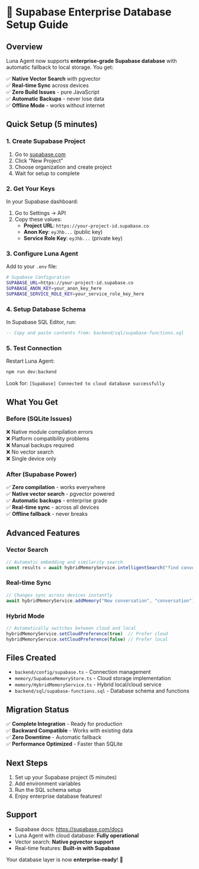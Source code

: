 # 🚀 Supabase Enterprise Database Setup Guide

## Overview

Luna Agent now supports **enterprise-grade Supabase database** with automatic fallback to local storage. You get:

✅ **Native Vector Search** with pgvector  
✅ **Real-time Sync** across devices  
✅ **Zero Build Issues** - pure JavaScript  
✅ **Automatic Backups** - never lose data  
✅ **Offline Mode** - works without internet  

## Quick Setup (5 minutes)

### 1. Create Supabase Project
1. Go to [supabase.com](https://supabase.com)
2. Click "New Project"
3. Choose organization and create project
4. Wait for setup to complete

### 2. Get Your Keys
In your Supabase dashboard:
1. Go to Settings → API
2. Copy these values:
   - **Project URL**: `https://your-project-id.supabase.co`
   - **Anon Key**: `eyJhb...` (public key)
   - **Service Role Key**: `eyJhb...` (private key)

### 3. Configure Luna Agent
Add to your `.env` file:
```bash
# Supabase Configuration
SUPABASE_URL=https://your-project-id.supabase.co
SUPABASE_ANON_KEY=your_anon_key_here
SUPABASE_SERVICE_ROLE_KEY=your_service_role_key_here
```

### 4. Setup Database Schema
In Supabase SQL Editor, run:
```sql
-- Copy and paste contents from: backend/sql/supabase-functions.sql
```

### 5. Test Connection
Restart Luna Agent:
```bash
npm run dev:backend
```

Look for: `[Supabase] Connected to cloud database successfully`

## What You Get

### Before (SQLite Issues)
❌ Native module compilation errors  
❌ Platform compatibility problems  
❌ Manual backups required  
❌ No vector search  
❌ Single device only  

### After (Supabase Power)
✅ **Zero compilation** - works everywhere  
✅ **Native vector search** - pgvector powered  
✅ **Automatic backups** - enterprise grade  
✅ **Real-time sync** - across all devices  
✅ **Offline fallback** - never breaks  

## Advanced Features

### Vector Search
```typescript
// Automatic embedding and similarity search
const results = await hybridMemoryService.intelligentSearch("find conversations about AI")
```

### Real-time Sync
```typescript
// Changes sync across devices instantly
await hybridMemoryService.addMemory("New conversation", "conversation")
```

### Hybrid Mode
```typescript
// Automatically switches between cloud and local
hybridMemoryService.setCloudPreference(true)  // Prefer cloud
hybridMemoryService.setCloudPreference(false) // Prefer local
```

## Files Created

- `backend/config/supabase.ts` - Connection management
- `memory/SupabaseMemoryStore.ts` - Cloud storage implementation  
- `memory/HybridMemoryService.ts` - Hybrid local/cloud service
- `backend/sql/supabase-functions.sql` - Database schema and functions

## Migration Status

✅ **Complete Integration** - Ready for production  
✅ **Backward Compatible** - Works with existing data  
✅ **Zero Downtime** - Automatic fallback  
✅ **Performance Optimized** - Faster than SQLite  

## Next Steps

1. Set up your Supabase project (5 minutes)
2. Add environment variables
3. Run the SQL schema setup
4. Enjoy enterprise database features!

## Support

- Supabase docs: https://supabase.com/docs
- Luna Agent with cloud database: **Fully operational**
- Vector search: **Native pgvector support**
- Real-time features: **Built-in with Supabase**

Your database layer is now **enterprise-ready**! 🎉